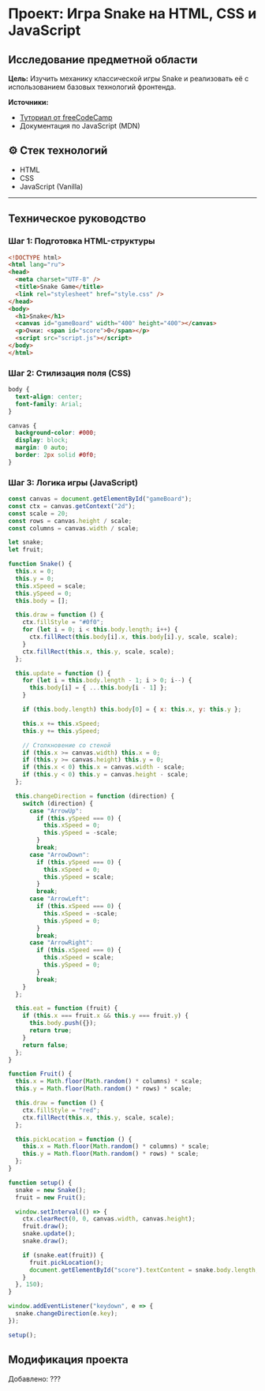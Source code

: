 # Проект: Игра Snake на HTML, CSS и JavaScript

## Исследование предметной области

**Цель:** Изучить механику классической игры Snake и реализовать её с использованием базовых технологий фронтенда.

**Источники:**
- [Туториал от freeCodeCamp](https://www.freecodecamp.org/news/think-like-a-programmer-how-to-build-snake-using-only-javascript-html-and-css-7b1479c3339e/)
- Документация по JavaScript (MDN)

## ⚙️ Стек технологий
- HTML
- CSS
- JavaScript (Vanilla)

---

## Техническое руководство

### Шаг 1: Подготовка HTML-структуры

```html
<!DOCTYPE html>
<html lang="ru">
<head>
  <meta charset="UTF-8" />
  <title>Snake Game</title>
  <link rel="stylesheet" href="style.css" />
</head>
<body>
  <h1>Snake</h1>
  <canvas id="gameBoard" width="400" height="400"></canvas>
  <p>Очки: <span id="score">0</span></p>
  <script src="script.js"></script>
</body>
</html>
```

### Шаг 2: Стилизация поля (CSS)

```css
body {
  text-align: center;
  font-family: Arial;
}

canvas {
  background-color: #000;
  display: block;
  margin: 0 auto;
  border: 2px solid #0f0;
}
```

### Шаг 3: Логика игры (JavaScript)

```js
const canvas = document.getElementById("gameBoard");
const ctx = canvas.getContext("2d");
const scale = 20;
const rows = canvas.height / scale;
const columns = canvas.width / scale;

let snake;
let fruit;

function Snake() {
  this.x = 0;
  this.y = 0;
  this.xSpeed = scale;
  this.ySpeed = 0;
  this.body = [];

  this.draw = function () {
    ctx.fillStyle = "#0f0";
    for (let i = 0; i < this.body.length; i++) {
      ctx.fillRect(this.body[i].x, this.body[i].y, scale, scale);
    }
    ctx.fillRect(this.x, this.y, scale, scale);
  };

  this.update = function () {
    for (let i = this.body.length - 1; i > 0; i--) {
      this.body[i] = { ...this.body[i - 1] };
    }

    if (this.body.length) this.body[0] = { x: this.x, y: this.y };

    this.x += this.xSpeed;
    this.y += this.ySpeed;

    // Столкновение со стеной
    if (this.x >= canvas.width) this.x = 0;
    if (this.y >= canvas.height) this.y = 0;
    if (this.x < 0) this.x = canvas.width - scale;
    if (this.y < 0) this.y = canvas.height - scale;
  };

  this.changeDirection = function (direction) {
    switch (direction) {
      case "ArrowUp":
        if (this.ySpeed === 0) {
          this.xSpeed = 0;
          this.ySpeed = -scale;
        }
        break;
      case "ArrowDown":
        if (this.ySpeed === 0) {
          this.xSpeed = 0;
          this.ySpeed = scale;
        }
        break;
      case "ArrowLeft":
        if (this.xSpeed === 0) {
          this.xSpeed = -scale;
          this.ySpeed = 0;
        }
        break;
      case "ArrowRight":
        if (this.xSpeed === 0) {
          this.xSpeed = scale;
          this.ySpeed = 0;
        }
        break;
    }
  };

  this.eat = function (fruit) {
    if (this.x === fruit.x && this.y === fruit.y) {
      this.body.push({});
      return true;
    }
    return false;
  };
}

function Fruit() {
  this.x = Math.floor(Math.random() * columns) * scale;
  this.y = Math.floor(Math.random() * rows) * scale;

  this.draw = function () {
    ctx.fillStyle = "red";
    ctx.fillRect(this.x, this.y, scale, scale);
  };

  this.pickLocation = function () {
    this.x = Math.floor(Math.random() * columns) * scale;
    this.y = Math.floor(Math.random() * rows) * scale;
  };
}

function setup() {
  snake = new Snake();
  fruit = new Fruit();

  window.setInterval(() => {
    ctx.clearRect(0, 0, canvas.width, canvas.height);
    fruit.draw();
    snake.update();
    snake.draw();

    if (snake.eat(fruit)) {
      fruit.pickLocation();
      document.getElementById("score").textContent = snake.body.length;
    }
  }, 150);
}

window.addEventListener("keydown", e => {
  snake.changeDirection(e.key);
});

setup();
```

## Модификация проекта
Добавлено:
???
